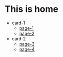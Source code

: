# This is home

* card-1
    * [page-1](./card-1/page-1.md)
    * [page-2](./card-1/page-2.md)
* card-2
    * [page-3](./card-2/page-3.md)
    * [page-4](./card-2/page-4.md)